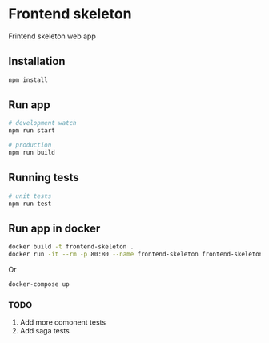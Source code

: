 # Frontend skeleton

Frintend skeleton web app

## Installation

```bash
npm install
```

## Run app

```bash
# development watch
npm run start

# production
npm run build
```

## Running tests

```bash
# unit tests
npm run test
```

## Run app in docker

```sh
docker build -t frontend-skeleton .
docker run -it --rm -p 80:80 --name frontend-skeleton frontend-skeleton
```

Or

```sh
docker-compose up
```

### TODO

1. Add more comonent tests
1. Add saga tests
